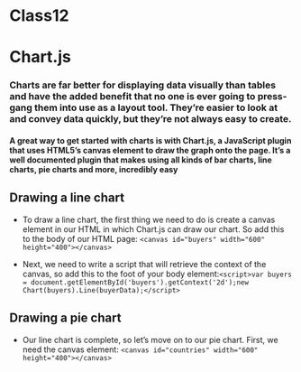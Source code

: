 # Class12

#  Chart.js

### Charts are far better for displaying data visually than tables and have the added benefit that no one is ever going to press-gang them into use as a layout tool. They’re easier to look at and convey data quickly, but they’re not always easy to create.

#### A great way to get started with charts is with Chart.js, a JavaScript plugin that uses HTML5’s canvas element to draw the graph onto the page. It’s a well documented plugin that makes using all kinds of bar charts, line charts, pie charts and more, incredibly easy

## Drawing a line chart

- To draw a line chart, the first thing we need to do is create a canvas element in our HTML in which Chart.js can draw our chart. So add this to the body of our HTML page: `<canvas id="buyers" width="600" height="400"></canvas>`

- Next, we need to write a script that will retrieve the context of the canvas, so add this to the foot of your body element:`<script>var buyers = document.getElementById('buyers').getContext('2d');new Chart(buyers).Line(buyerData);</script>`

## Drawing a pie chart

- Our line chart is complete, so let’s move on to our pie chart. First, we need the canvas element: `<canvas id="countries" width="600" height="400"></canvas>`